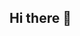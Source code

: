 ## Hi there 👋

<!--
# Rohit's GitHub Profile

## 👋 Hello, I'm Rohit

I'm a passionate software engineer with expertise in full-stack development, cloud computing, and data science. I thrive on solving complex problems and building scalable solutions.

## 🛠️ Technical Skills
- **Languages:** Python, JavaScript (ES6+), TypeScript, Go, Rust
- **Frameworks/Libraries:** React, Angular, Node.js, Express, Django, Flask
- **Databases:** PostgreSQL, MySQL, MongoDB, Redis
- **DevOps:** Docker, Kubernetes, Jenkins, GitHub Actions, AWS, GCP
- **Data Science:** Pandas, NumPy, Scikit-learn, TensorFlow, PyTorch

## 🏆 Achievements
- **Open Source Contributions:** Regular contributor to several high-profile open-source projects such as [Project A](https://github.com/opensource/project-a) and [Project B](https://github.com/opensource/project-b).
- **Publications:** Authored articles on [Medium](https://medium.com/@your-profile) and [Dev.to](https://dev.to/your-profile) about software development best practices and emerging technologies.
- **Certifications:** AWS Certified Solutions Architect, Google Cloud Professional Data Engineer.

## 📈 GitHub Stats
![Rohit's GitHub stats](https://github-readme-stats.vercel.app/api?username=Noob-ROHIT&show_icons=true&theme=default&count_private=true)
![Top Languages](https://github-readme-stats.vercel.app/api/top-langs/?username=Noob-ROHIT&layout=compact&theme=default)

## 🚀 Featured Projects
### [Project Alpha](https://github.com/Noob-ROHIT/project-alpha)
A scalable web application built with React and Node.js, leveraging microservices architecture. It includes real-time data processing and robust user authentication.

- **Tech Stack:** React, Node.js, Redis, Docker, Kubernetes
- **Highlights:** Achieved 99.99% uptime, integrated CI/CD pipeline with GitHub Actions.

### [Project Beta](https://github.com/Noob-ROHIT/project-beta)
A comprehensive data analysis and visualization tool designed for large datasets. It supports multiple data sources and provides interactive dashboards.

- **Tech Stack:** Python, Flask, Pandas, Plotly, AWS
- **Highlights:** Processed over 10 million records in real-time, deployed on AWS with auto-scaling.

### [Project Gamma](https://github.com/Noob-ROHIT/project-gamma)
An AI-powered recommendation system using collaborative filtering and deep learning techniques. It delivers personalized content recommendations with high accuracy.

- **Tech Stack:** Python, TensorFlow, Scikit-learn, Docker
- **Highlights:** Improved recommendation accuracy by 20%, deployed via Kubernetes.

## 📚 Publications and Talks
- **Article:** [Building Scalable Web Applications with Microservices](https://medium.com/@your-profile/building-scalable-web-applications-with-microservices)
- **Talk:** [Advanced Machine Learning Techniques for Real-world Applications](https://www.youtube.com/watch?v=your-talk)

## 👥 Connect with Me
- **LinkedIn:** [linkedin.com/in/your-profile](https://www.linkedin.com/in/your-profile)
- **Twitter:** [twitter.com/your-profile](https://twitter.com/your-profile)
- **Email:** [your-email@example.com](mailto:your-email@example.com)

Thank you for visiting my profile. Let's connect and collaborate on exciting projects!
